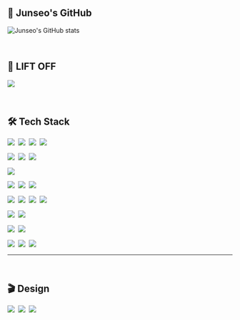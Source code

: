 ## 🫧 Junseo's GitHub



![Junseo's GitHub stats](https://github-readme-stats.vercel.app/api?username=JunseoKR&theme=graywhite&show_icons=true)

<br>

## 🚀 LIFT OFF

<img src="https://img.shields.io/badge/Java-007396?style=flat-square&logo=Java&logoColor=white">&nbsp;

<br>

## 🛠️ Tech Stack

<img src="https://img.shields.io/badge/C-A8B9CC?style=flat-square&logo=C&logoColor=white">&nbsp;
<img src="https://img.shields.io/badge/C++-00599C?style=flat-square&logo=cplusplus&logoColor=white">&nbsp;
<img src="https://img.shields.io/badge/Java-007396?style=flat-square&logo=Java&logoColor=white">&nbsp;
<img src="https://img.shields.io/badge/Python-3776AB?style=flat-square&logo=Python&logoColor=white">&nbsp;

<img src="https://img.shields.io/badge/HTML5-E34F26?style=flat-square&logo=HTML5&logoColor=white">&nbsp;
<img src="https://img.shields.io/badge/Css3-1572B6?style=flat-square&logo=Css3&logoColor=white">&nbsp;
<img src="https://img.shields.io/badge/JavaScript-F7DF1E?style=flat-square&logo=JavaScript&logoColor=white">&nbsp;

<img src="https://img.shields.io/badge/MySQL-4479A1?style=flat-square&logo=MySQL&logoColor=white">

<img src="https://img.shields.io/badge/Linux-FCC624?style=flat-square&logo=Linux&logoColor=white">&nbsp;
<img src="https://img.shields.io/badge/AWS EC2-FF9900?style=flat-square&logo=Amazonec2&logoColor=white">&nbsp;
<img src="https://img.shields.io/badge/NGINX-009639?style=flat-square&logo=NGINX&logoColor=white">&nbsp;

<img src="https://img.shields.io/badge/Django-092E20?style=flat-square&logo=Django&logoColor=white">&nbsp;
<img src="https://img.shields.io/badge/Flask-000000?style=flat-square&logo=Flask&logoColor=white">&nbsp;
<img src="https://img.shields.io/badge/PYQT5-41CD52?style=flat-square&logo=QT&logoColor=white">&nbsp;
<img src="https://img.shields.io/badge/Bootstrap-7952B3?style=flat-square&logo=Bootstrap&logoColor=white">&nbsp;

<img src="https://img.shields.io/badge/Git-F05032?style=flat-square&logo=Git&logoColor=white">&nbsp;
<img src="https://img.shields.io/badge/GitHub-181717?style=flat-square&logo=GitHub&logoColor=white">&nbsp;

<img src="https://img.shields.io/badge/Notion-000000?style=flat-square&logo=Notion&logoColor=white">&nbsp;
<img src="https://img.shields.io/badge/Slack-4A154B?style=flat-square&logo=Slack&logoColor=white">&nbsp;

<img src="https://img.shields.io/badge/Windows-0078D6?style=flat-square&logo=Windows&logoColor=white">&nbsp;
<img src="https://img.shields.io/badge/macOS-000000?style=flat-square&logo=macOS&logoColor=white">&nbsp;
<img src="https://img.shields.io/badge/Ubuntu-E95420?style=flat-square&logo=Ubuntu&logoColor=white">&nbsp;

* * *

<br>

## 🎬 Design
<img src="https://img.shields.io/badge/Premiere Pro-9999FF?style=flat-square&logo=AdobePremierePro&logoColor=white">&nbsp;
<img src="https://img.shields.io/badge/After Effect-9999FF?style=flat-square&logo=AdobeAfterEffects&logoColor=white">&nbsp;
<img src="https://img.shields.io/badge/Photoshop-31A8FF?style=flat-square&logo=AdobePhotoShop&logoColor=white">&nbsp;
